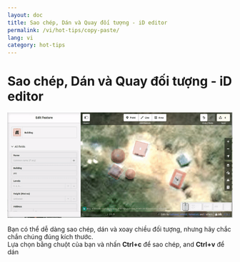 ```yaml
---
layout: doc
title: Sao chép, Dán và Quay đối tượng - iD editor
permalink: /vi/hot-tips/copy-paste/
lang: vi
category: hot-tips
---
```


Sao chép, Dán và Quay đối tượng - iD editor
============

![copy-paste][]


Bạn có thể dễ dàng sao chép, dán và xoay chiều đối tượng, nhưng hãy chắc chắn chúng đúng kích thước.  
Lựa chọn bằng chuột của bạn và nhấn **Ctrl+c** để sao chép, and **Ctrl+v** để dán  

[copy-paste]:/images/hot-tips/copy-paste.gif
[keymon]:/images/hot-tips/keymon.png